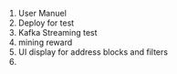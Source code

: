 1) User Manuel
2) Deploy for test
3) Kafka Streaming test
4) mining reward
5) UI display for address blocks and filters
6) 
